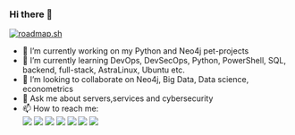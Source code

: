 ### Hi there 👋
[![roadmap.sh](https://api.roadmap.sh/v1-badge/tall/65991ff0ae22c12523304752?variant=dark)](https://roadmap.sh)

- 🔭 I’m currently working on my Python and Neo4j pet-projects
- 🌱 I’m currently learning DevOps, DevSecOps, Python, PowerShell, SQL, backend, full-stack, AstraLinux, Ubuntu etc.
- 👯 I’m looking to collaborate on Neo4j, Big Data, Data science, econometrics
- 💬 Ask me about servers,services and cybersecurity
- 📫 How to reach me:<div id="badges"><a href="mailto:igor.lytkin.2020@ya.ru"><img src="https://img.shields.io/badge/Яндекс-red?style=flat&logoColor=white"/></a>
<a href="https://t.me/LR3jqHBTKdjPKec1sBNymD9vXNssiBAG"><img src="https://img.shields.io/badge/Telegram-blue?color=blue&logo=telegram&logoColor=white"/></a>
<a href="https://www.facebook.com/igorlytkin2023/"><img src="https://img.shields.io/badge/Facebook-blue?style=flat&logo=Facebook&logoColor=white"/></a>
<a href="https://instagram.com/igorlytkin2023"><img src="https://img.shields.io/badge/Instagram-red?style=flat&logo=Instagram&logoColor=white"/></a>
<a href="https://x.com/IgorLytkin2025"><img src="https://img.shields.io/badge/Twitter-blue?style=flat&logo=Twitter&logoColor=white"/></a>
<a href="https://www.linkedin.com/in/igor-lytkin-29516552"><img src="https://img.shields.io/badge/Linkedin-blue?style=flat&logo=Linkedin&logoColor=white"/></a>
<a href="https://www.youtube.com/channel/UCmiOCyMzEFRdnYNceaPcGpw"><img src="https://img.shields.io/badge/YouTube-red?style=flat&logo=YouTube&logoColor=white"/></a>
</div>
<!--
**IgorLytkin/IgorLytkin** is a ✨ _special_ ✨ repository because its `README.md` (this file) appears on your GitHub profile.

Here are some ideas to get you started:

- 🤔 I’m looking for help with ...
- 😄 Pronouns: ...
- ⚡ Fun fact: ...
-->
